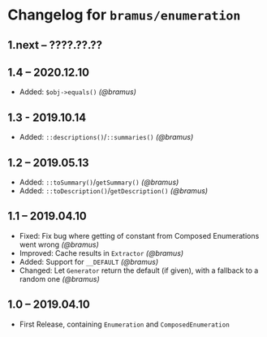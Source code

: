 # Changelog for `bramus/enumeration`

## 1.next – ????.??.??

## 1.4 – 2020.12.10

- Added: `$obj->equals()` _(@bramus)_

## 1.3 - 2019.10.14

- Added: `::descriptions()`/`::summaries()` _(@bramus)_

## 1.2 – 2019.05.13

- Added: `::toSummary()`/`getSummary()` _(@bramus)_
- Added: `::toDescription()`/`getDescription()` _(@bramus)_

## 1.1 – 2019.04.10

- Fixed: Fix bug where getting of constant from Composed Enumerations went wrong _(@bramus)_
- Improved: Cache results in `Extractor` _(@bramus)_
- Added: Support for `__DEFAULT` _(@bramus)_
- Changed: Let `Generator` return the default (if given), with a fallback to a random one _(@bramus)_

## 1.0 – 2019.04.10

- First Release, containing `Enumeration` and `ComposedEnumeration`